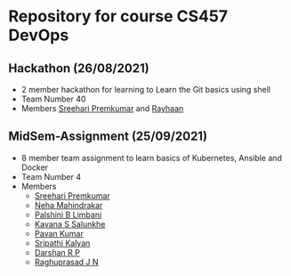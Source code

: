 # Repository for course CS457 DevOps

## Hackathon (26/08/2021)
  - 2 member hackathon for learning to Learn the Git basics using shell
  - Team Number 40 
  - Members [Sreehari Premkumar](https://github.com/sreeharipremkumar/DevOps) and [Rayhaan](https://github.com/rayhaan4436/DevOps)


## MidSem-Assignment (25/09/2021)
  - 8 member team assignment to learn basics of Kubernetes, Ansible and Docker
  - Team Number 4
  - Members 
      - [Sreehari Premkumar](https://github.com/sreeharipremkumar/DevOps)
      - [Neha Mahindrakar](https://github.com/NehaMahindrakar/CS457_DevOps)
      - [Palshini B Limbani](https://github.com/Palshini-B-Limbani/devops#devops)
      - [Kavana S Salunkhe](https://github.com/KAVANA-S-SALUNKHE/Devops_midterm_assignment)
      - [Pavan Kumar](https://github.com/Pavan0604/Devops)
      - [Sripathi Kalyan](https://github.com/Sripathikalyan/Devops)
      - [Darshan R P](https://github.com/Darshandacchu/DevOps)
      - [Raghuprasad J N](https://github.com/RaghuPrasadJN/DevOps)

